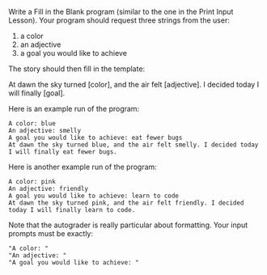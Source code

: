 Write a Fill in the Blank program (similar to the one in the Print Input Lesson). Your program should request three strings from the user:

1. a color
2. an adjective
3. a goal you would like to achieve 

The story should then fill in the template:

At dawn the sky turned [color], and the air felt [adjective]. I decided today I will finally [goal].



Here is an example run of the program:

```
A color: blue   
An adjective: smelly  
A goal you would like to achieve: eat fewer bugs  
At dawn the sky turned blue, and the air felt smelly. I decided today I will finally eat fewer bugs.
```



Here is another example run of the program:
```
A color: pink    
An adjective: friendly   
A goal you would like to achieve: learn to code   
At dawn the sky turned pink, and the air felt friendly. I decided today I will finally learn to code.
```


Note that the autograder is really particular about formatting. Your input prompts must be exactly:
```
"A color: "
"An adjective: "
"A goal you would like to achieve: "
```